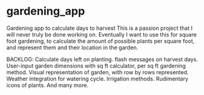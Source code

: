 # gardening_app
Gardening app to calculate days to harvest
This is a passion project that I will never truly be done working on.
Eventually I want to use this for square foot gardening, to calculate the amount of possible plants per square foot, and represent them and their location in the garden.


BACKLOG:
Calculate days left on planting.
flash messages on harvest days.
User-input garden dimensions with sq ft calculator, per sq ft gardening method.
Visual representation of garden, with row by rows represented.
Weather integration for watering cycle.
Irrigation methods.
Rudimentary icons of plants.
And many more.
